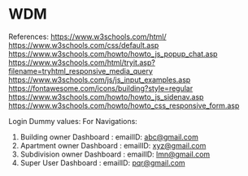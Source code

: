 # WDM
References:
https://www.w3schools.com/html/
https://www.w3schools.com/css/default.asp
https://www.w3schools.com/howto/howto_js_popup_chat.asp
https://www.w3schools.com/html/tryit.asp?filename=tryhtml_responsive_media_query
https://www.w3schools.com/js/js_input_examples.asp
https://fontawesome.com/icons/building?style=regular
https://www.w3schools.com/howto/howto_js_sidenav.asp
https://www.w3schools.com/howto/howto_css_responsive_form.asp

Login Dummy values:
For Navigations:
1. Building owner Dashboard : emailID: abc@gmail.com
2. Apartment owner Dashboard : emailID: xyz@gmail.com
3. Subdivision owner Dashboard : emailID: lmn@gmail.com
4. Super User Dashboard : emailID: pqr@gmail.com
